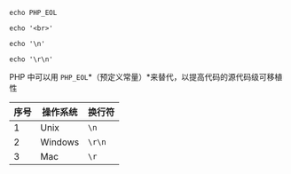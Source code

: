 `echo PHP_EOL`

`echo '<br>'`

`echo '\n'`

`echo '\r\n'`



PHP 中可以用 `PHP_EOL`*（预定义常量）*来替代，以提高代码的源代码级可移植性

| 序号 | 操作系统 | 换行符 |
| ---- | -------- | ------ |
| 1    | Unix     | `\n`   |
| 2    | Windows  | `\r\n` |
| 3    | Mac      | `\r`   |

